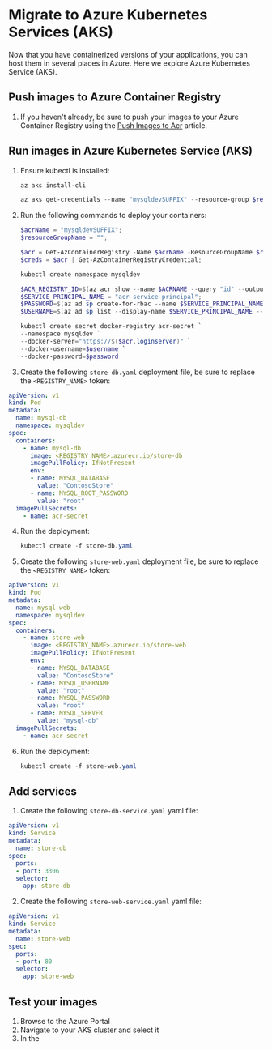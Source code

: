# Migrate to Azure Kubernetes Services (AKS)

Now that you have containerized versions of your applications, you can host them in several places in Azure. Here we explore Azure Kubernetes Service (AKS).

## Push images to Azure Container Registry

1. If you haven't already, be sure to push your images to your Azure Container Registry using the [Push Images to Acr](./../Misc/01_PushImagesToAcr.md) article.

## Run images in Azure Kubernetes Service (AKS)

1. Ensure kubectl is installed:

    ```powershell
    az aks install-cli

    az aks get-credentials --name "mysqldevSUFFIX" --resource-group $resourceGroupName
    ```

2. Run the following commands to deploy your containers:

    ```powershell
    $acrName = "mysqldevSUFFIX";
    $resourceGroupName = "";

    $acr = Get-AzContainerRegistry -Name $acrName -ResourceGroupName $resourceGroupName;
    $creds = $acr | Get-AzContainerRegistryCredential;
    
    kubectl create namespace mysqldev

    $ACR_REGISTRY_ID=$(az acr show --name $ACRNAME --query "id" --output tsv);
    $SERVICE_PRINCIPAL_NAME = "acr-service-principal";
    $PASSWORD=$(az ad sp create-for-rbac --name $SERVICE_PRINCIPAL_NAME --scopes $ACR_REGISTRY_ID --role acrpull --query "password" --output tsv)
    $USERNAME=$(az ad sp list --display-name $SERVICE_PRINCIPAL_NAME --query "[].appId" --output tsv)

    kubectl create secret docker-registry acr-secret `
    --namespace mysqldev `
    --docker-server="https://$($acr.loginserver)" `
    --docker-username=$username `
    --docker-password=$password
    ```

3. Create the following `store-db.yaml` deployment file, be sure to replace the `<REGISTRY_NAME>` token:

```yaml
apiVersion: v1
kind: Pod
metadata:
  name: mysql-db
  namespace: mysqldev
spec:
  containers:
    - name: mysql-db
      image: <REGISTRY_NAME>.azurecr.io/store-db
      imagePullPolicy: IfNotPresent
      env:
      - name: MYSQL_DATABASE
        value: "ContosoStore"
      - name: MYSQL_ROOT_PASSWORD
        value: "root"
  imagePullSecrets:
    - name: acr-secret
```

4. Run the deployment:

    ```powershell
    kubectl create -f store-db.yaml
    ```

5. Create the following `store-web.yaml` deployment file, be sure to replace the `<REGISTRY_NAME>` token:

```yaml
apiVersion: v1
kind: Pod
metadata:
  name: mysql-web
  namespace: mysqldev
spec:
  containers:
    - name: store-web
      image: <REGISTRY_NAME>.azurecr.io/store-web
      imagePullPolicy: IfNotPresent
      env:
      - name: MYSQL_DATABASE
        value: "ContosoStore"
      - name: MYSQL_USERNAME
        value: "root"
      - name: MYSQL_PASSWORD
        value: "root"
      - name: MYSQL_SERVER
        value: "mysql-db"
  imagePullSecrets:
    - name: acr-secret
```

6. Run the deployment:

    ```powershell
    kubectl create -f store-web.yaml
    ```

## Add services

1. Create the following `store-db-service.yaml` yaml file:

```yaml
apiVersion: v1
kind: Service
metadata:
  name: store-db
spec:
  ports:
  - port: 3306
  selector:
    app: store-db
```

2. Create the following `store-web-service.yaml` yaml file:

```yaml
apiVersion: v1
kind: Service
metadata:
  name: store-web
spec:
  ports:
  - port: 80
  selector:
    app: store-web
```

## Test your images

1. Browse to the Azure Portal
2. Navigate to your AKS cluster and select it
3. In the 
